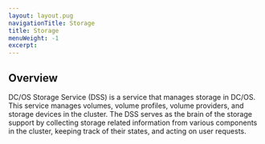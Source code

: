 ```yaml
---
layout: layout.pug
navigationTitle: Storage
title: Storage
menuWeight: -1
excerpt:
---
```


## Overview

DC/OS Storage Service (DSS) is a service that manages storage in DC/OS. This service manages volumes, volume profiles, volume providers, and storage devices in the cluster. The DSS serves as the brain of the storage support by collecting storage related information from various components in the cluster, keeping track of their states, and acting on user requests.

